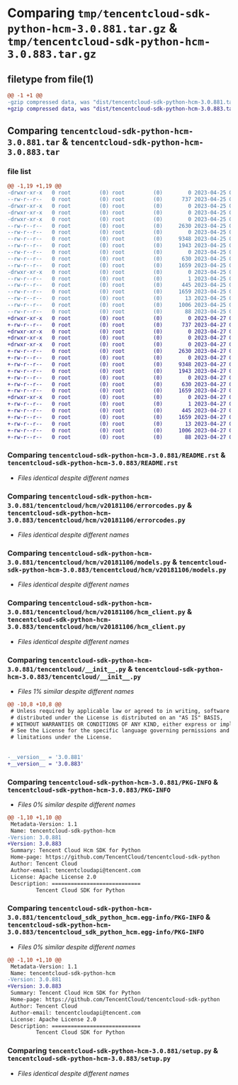 # Comparing `tmp/tencentcloud-sdk-python-hcm-3.0.881.tar.gz` & `tmp/tencentcloud-sdk-python-hcm-3.0.883.tar.gz`

## filetype from file(1)

```diff
@@ -1 +1 @@
-gzip compressed data, was "dist/tencentcloud-sdk-python-hcm-3.0.881.tar", last modified: Tue Apr 25 00:42:08 2023, max compression
+gzip compressed data, was "dist/tencentcloud-sdk-python-hcm-3.0.883.tar", last modified: Thu Apr 27 00:34:22 2023, max compression
```

## Comparing `tencentcloud-sdk-python-hcm-3.0.881.tar` & `tencentcloud-sdk-python-hcm-3.0.883.tar`

### file list

```diff
@@ -1,19 +1,19 @@
-drwxr-xr-x   0 root         (0) root         (0)        0 2023-04-25 00:42:08.000000 tencentcloud-sdk-python-hcm-3.0.881/
--rw-r--r--   0 root         (0) root         (0)      737 2023-04-25 00:42:08.000000 tencentcloud-sdk-python-hcm-3.0.881/README.rst
-drwxr-xr-x   0 root         (0) root         (0)        0 2023-04-25 00:42:08.000000 tencentcloud-sdk-python-hcm-3.0.881/tencentcloud/
-drwxr-xr-x   0 root         (0) root         (0)        0 2023-04-25 00:42:08.000000 tencentcloud-sdk-python-hcm-3.0.881/tencentcloud/hcm/
-drwxr-xr-x   0 root         (0) root         (0)        0 2023-04-25 00:42:08.000000 tencentcloud-sdk-python-hcm-3.0.881/tencentcloud/hcm/v20181106/
--rw-r--r--   0 root         (0) root         (0)     2630 2023-04-25 00:42:08.000000 tencentcloud-sdk-python-hcm-3.0.881/tencentcloud/hcm/v20181106/errorcodes.py
--rw-r--r--   0 root         (0) root         (0)        0 2023-04-25 00:42:08.000000 tencentcloud-sdk-python-hcm-3.0.881/tencentcloud/hcm/v20181106/__init__.py
--rw-r--r--   0 root         (0) root         (0)     9348 2023-04-25 00:42:08.000000 tencentcloud-sdk-python-hcm-3.0.881/tencentcloud/hcm/v20181106/models.py
--rw-r--r--   0 root         (0) root         (0)     1943 2023-04-25 00:42:08.000000 tencentcloud-sdk-python-hcm-3.0.881/tencentcloud/hcm/v20181106/hcm_client.py
--rw-r--r--   0 root         (0) root         (0)        0 2023-04-25 00:42:08.000000 tencentcloud-sdk-python-hcm-3.0.881/tencentcloud/hcm/__init__.py
--rw-r--r--   0 root         (0) root         (0)      630 2023-04-25 00:42:08.000000 tencentcloud-sdk-python-hcm-3.0.881/tencentcloud/__init__.py
--rw-r--r--   0 root         (0) root         (0)     1659 2023-04-25 00:42:08.000000 tencentcloud-sdk-python-hcm-3.0.881/PKG-INFO
-drwxr-xr-x   0 root         (0) root         (0)        0 2023-04-25 00:42:08.000000 tencentcloud-sdk-python-hcm-3.0.881/tencentcloud_sdk_python_hcm.egg-info/
--rw-r--r--   0 root         (0) root         (0)        1 2023-04-25 00:42:08.000000 tencentcloud-sdk-python-hcm-3.0.881/tencentcloud_sdk_python_hcm.egg-info/dependency_links.txt
--rw-r--r--   0 root         (0) root         (0)      445 2023-04-25 00:42:08.000000 tencentcloud-sdk-python-hcm-3.0.881/tencentcloud_sdk_python_hcm.egg-info/SOURCES.txt
--rw-r--r--   0 root         (0) root         (0)     1659 2023-04-25 00:42:08.000000 tencentcloud-sdk-python-hcm-3.0.881/tencentcloud_sdk_python_hcm.egg-info/PKG-INFO
--rw-r--r--   0 root         (0) root         (0)       13 2023-04-25 00:42:08.000000 tencentcloud-sdk-python-hcm-3.0.881/tencentcloud_sdk_python_hcm.egg-info/top_level.txt
--rw-r--r--   0 root         (0) root         (0)     1006 2023-04-25 00:42:08.000000 tencentcloud-sdk-python-hcm-3.0.881/setup.py
--rw-r--r--   0 root         (0) root         (0)       88 2023-04-25 00:42:08.000000 tencentcloud-sdk-python-hcm-3.0.881/setup.cfg
+drwxr-xr-x   0 root         (0) root         (0)        0 2023-04-27 00:34:22.000000 tencentcloud-sdk-python-hcm-3.0.883/
+-rw-r--r--   0 root         (0) root         (0)      737 2023-04-27 00:34:22.000000 tencentcloud-sdk-python-hcm-3.0.883/README.rst
+drwxr-xr-x   0 root         (0) root         (0)        0 2023-04-27 00:34:22.000000 tencentcloud-sdk-python-hcm-3.0.883/tencentcloud/
+drwxr-xr-x   0 root         (0) root         (0)        0 2023-04-27 00:34:22.000000 tencentcloud-sdk-python-hcm-3.0.883/tencentcloud/hcm/
+drwxr-xr-x   0 root         (0) root         (0)        0 2023-04-27 00:34:22.000000 tencentcloud-sdk-python-hcm-3.0.883/tencentcloud/hcm/v20181106/
+-rw-r--r--   0 root         (0) root         (0)     2630 2023-04-27 00:34:22.000000 tencentcloud-sdk-python-hcm-3.0.883/tencentcloud/hcm/v20181106/errorcodes.py
+-rw-r--r--   0 root         (0) root         (0)        0 2023-04-27 00:34:22.000000 tencentcloud-sdk-python-hcm-3.0.883/tencentcloud/hcm/v20181106/__init__.py
+-rw-r--r--   0 root         (0) root         (0)     9348 2023-04-27 00:34:22.000000 tencentcloud-sdk-python-hcm-3.0.883/tencentcloud/hcm/v20181106/models.py
+-rw-r--r--   0 root         (0) root         (0)     1943 2023-04-27 00:34:22.000000 tencentcloud-sdk-python-hcm-3.0.883/tencentcloud/hcm/v20181106/hcm_client.py
+-rw-r--r--   0 root         (0) root         (0)        0 2023-04-27 00:34:22.000000 tencentcloud-sdk-python-hcm-3.0.883/tencentcloud/hcm/__init__.py
+-rw-r--r--   0 root         (0) root         (0)      630 2023-04-27 00:34:22.000000 tencentcloud-sdk-python-hcm-3.0.883/tencentcloud/__init__.py
+-rw-r--r--   0 root         (0) root         (0)     1659 2023-04-27 00:34:22.000000 tencentcloud-sdk-python-hcm-3.0.883/PKG-INFO
+drwxr-xr-x   0 root         (0) root         (0)        0 2023-04-27 00:34:22.000000 tencentcloud-sdk-python-hcm-3.0.883/tencentcloud_sdk_python_hcm.egg-info/
+-rw-r--r--   0 root         (0) root         (0)        1 2023-04-27 00:34:22.000000 tencentcloud-sdk-python-hcm-3.0.883/tencentcloud_sdk_python_hcm.egg-info/dependency_links.txt
+-rw-r--r--   0 root         (0) root         (0)      445 2023-04-27 00:34:22.000000 tencentcloud-sdk-python-hcm-3.0.883/tencentcloud_sdk_python_hcm.egg-info/SOURCES.txt
+-rw-r--r--   0 root         (0) root         (0)     1659 2023-04-27 00:34:22.000000 tencentcloud-sdk-python-hcm-3.0.883/tencentcloud_sdk_python_hcm.egg-info/PKG-INFO
+-rw-r--r--   0 root         (0) root         (0)       13 2023-04-27 00:34:22.000000 tencentcloud-sdk-python-hcm-3.0.883/tencentcloud_sdk_python_hcm.egg-info/top_level.txt
+-rw-r--r--   0 root         (0) root         (0)     1006 2023-04-27 00:34:22.000000 tencentcloud-sdk-python-hcm-3.0.883/setup.py
+-rw-r--r--   0 root         (0) root         (0)       88 2023-04-27 00:34:22.000000 tencentcloud-sdk-python-hcm-3.0.883/setup.cfg
```

### Comparing `tencentcloud-sdk-python-hcm-3.0.881/README.rst` & `tencentcloud-sdk-python-hcm-3.0.883/README.rst`

 * *Files identical despite different names*

### Comparing `tencentcloud-sdk-python-hcm-3.0.881/tencentcloud/hcm/v20181106/errorcodes.py` & `tencentcloud-sdk-python-hcm-3.0.883/tencentcloud/hcm/v20181106/errorcodes.py`

 * *Files identical despite different names*

### Comparing `tencentcloud-sdk-python-hcm-3.0.881/tencentcloud/hcm/v20181106/models.py` & `tencentcloud-sdk-python-hcm-3.0.883/tencentcloud/hcm/v20181106/models.py`

 * *Files identical despite different names*

### Comparing `tencentcloud-sdk-python-hcm-3.0.881/tencentcloud/hcm/v20181106/hcm_client.py` & `tencentcloud-sdk-python-hcm-3.0.883/tencentcloud/hcm/v20181106/hcm_client.py`

 * *Files identical despite different names*

### Comparing `tencentcloud-sdk-python-hcm-3.0.881/tencentcloud/__init__.py` & `tencentcloud-sdk-python-hcm-3.0.883/tencentcloud/__init__.py`

 * *Files 1% similar despite different names*

```diff
@@ -10,8 +10,8 @@
 # Unless required by applicable law or agreed to in writing, software
 # distributed under the License is distributed on an "AS IS" BASIS,
 # WITHOUT WARRANTIES OR CONDITIONS OF ANY KIND, either express or implied.
 # See the License for the specific language governing permissions and
 # limitations under the License.
 
 
-__version__ = '3.0.881'
+__version__ = '3.0.883'
```

### Comparing `tencentcloud-sdk-python-hcm-3.0.881/PKG-INFO` & `tencentcloud-sdk-python-hcm-3.0.883/PKG-INFO`

 * *Files 0% similar despite different names*

```diff
@@ -1,10 +1,10 @@
 Metadata-Version: 1.1
 Name: tencentcloud-sdk-python-hcm
-Version: 3.0.881
+Version: 3.0.883
 Summary: Tencent Cloud Hcm SDK for Python
 Home-page: https://github.com/TencentCloud/tencentcloud-sdk-python
 Author: Tencent Cloud
 Author-email: tencentcloudapi@tencent.com
 License: Apache License 2.0
 Description: ============================
         Tencent Cloud SDK for Python
```

### Comparing `tencentcloud-sdk-python-hcm-3.0.881/tencentcloud_sdk_python_hcm.egg-info/PKG-INFO` & `tencentcloud-sdk-python-hcm-3.0.883/tencentcloud_sdk_python_hcm.egg-info/PKG-INFO`

 * *Files 0% similar despite different names*

```diff
@@ -1,10 +1,10 @@
 Metadata-Version: 1.1
 Name: tencentcloud-sdk-python-hcm
-Version: 3.0.881
+Version: 3.0.883
 Summary: Tencent Cloud Hcm SDK for Python
 Home-page: https://github.com/TencentCloud/tencentcloud-sdk-python
 Author: Tencent Cloud
 Author-email: tencentcloudapi@tencent.com
 License: Apache License 2.0
 Description: ============================
         Tencent Cloud SDK for Python
```

### Comparing `tencentcloud-sdk-python-hcm-3.0.881/setup.py` & `tencentcloud-sdk-python-hcm-3.0.883/setup.py`

 * *Files identical despite different names*

